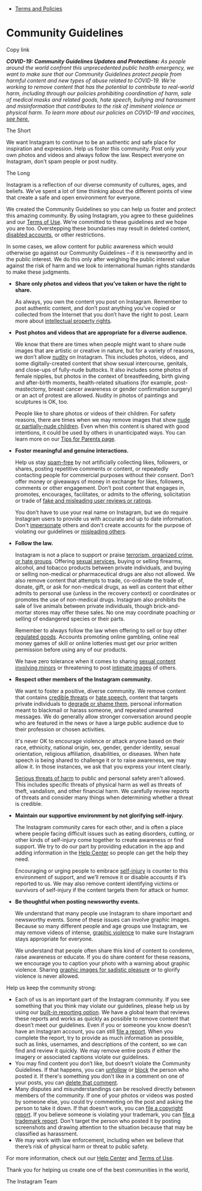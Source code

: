 *   [Terms and Policies](https://help.instagram.com/1417489251945243/?helpref=breadcrumb)

Community Guidelines
====================

Copy link

_**COVID-19: Community Guidelines Updates and Protections:** As people around the world confront this unprecedented public health emergency, we want to make sure that our Community Guidelines protect people from harmful content and new types of abuse related to COVID-19. We’re working to remove content that has the potential to contribute to real-world harm, including through our policies prohibiting coordination of harm, sale of medical masks and related goods, hate speech, bullying and harassment and misinformation that contributes to the risk of imminent violence or physical harm. To learn more about our policies on COVID-19 and vaccines, [see here.](https://help.instagram.com/697825587576762?helpref=faq_content)_

The Short

We want Instagram to continue to be an authentic and safe place for inspiration and expression. Help us foster this community. Post only your own photos and videos and always follow the law. Respect everyone on Instagram, don’t spam people or post nudity.

The Long

Instagram is a reflection of our diverse community of cultures, ages, and beliefs. We’ve spent a lot of time thinking about the different points of view that create a safe and open environment for everyone.

We created the Community Guidelines so you can help us foster and protect this amazing community. By using Instagram, you agree to these guidelines and our [Terms of Use](https://www.instagram.com/legal/terms). We’re committed to these guidelines and we hope you are too. Overstepping these boundaries may result in deleted content, [disabled accounts](https://help.instagram.com/366993040048856?helpref=faq_content), or other restrictions.

In some cases, we allow content for public awareness which would otherwise go against our Community Guidelines – if it is newsworthy and in the public interest. We do this only after weighing the public interest value against the risk of harm and we look to international human rights standards to make these judgments.

*   **Share only photos and videos that you’ve taken or have the right to share.**
    
    As always, you own the content you post on Instagram. Remember to post authentic content, and don’t post anything you’ve copied or collected from the Internet that you don’t have the right to post. Learn more about [intellectual property rights](https://help.instagram.com/126382350847838?helpref=faq_content).
    
*   **Post photos and videos that are appropriate for a diverse audience.**
    
    We know that there are times when people might want to share nude images that are artistic or creative in nature, but for a variety of reasons, we don’t allow [nudity](https://l.instagram.com/?u=https%3A%2F%2Fwww.facebook.com%2Fcommunitystandards%2Fadult_nudity_sexual_activity&e=AT2zHxai-91pcwscvTn29kKnTzeqLyMAMg7adUvJbdxyj9_xa-cfjwX_NHwHLcAPGSDZk-O5QNHrqoDc1oNqzeTCB1_lwW0h3sVCFF3beDjmcz_OoXXh0PckYV37lYqIUbzHpT9oi4Yj8EG2ctCWoQ) on Instagram. This includes photos, videos, and some digitally-created content that show sexual intercourse, genitals, and close-ups of fully-nude buttocks. It also includes some photos of female nipples, but photos in the context of breastfeeding, birth giving and after-birth moments, health-related situations (for example, post-mastectomy, breast cancer awareness or gender confirmation surgery) or an act of protest are allowed. Nudity in photos of paintings and sculptures is OK, too.
    
    People like to share photos or videos of their children. For safety reasons, there are times when we may remove images that show [nude or partially-nude children](https://l.instagram.com/?u=https%3A%2F%2Fwww.facebook.com%2Fcommunitystandards%2Fchild_nudity_sexual_exploitation&e=AT2zHxai-91pcwscvTn29kKnTzeqLyMAMg7adUvJbdxyj9_xa-cfjwX_NHwHLcAPGSDZk-O5QNHrqoDc1oNqzeTCB1_lwW0h3sVCFF3beDjmcz_OoXXh0PckYV37lYqIUbzHpT9oi4Yj8EG2ctCWoQ). Even when this content is shared with good intentions, it could be used by others in unanticipated ways. You can learn more on our [Tips for Parents page](https://help.instagram.com/154475974694511/?helpref=faq_content).
    
*   **Foster meaningful and genuine interactions.**
    
    Help us stay [spam-free](https://l.instagram.com/?u=https%3A%2F%2Fwww.facebook.com%2Fcommunitystandards%2Fspam&e=AT2zHxai-91pcwscvTn29kKnTzeqLyMAMg7adUvJbdxyj9_xa-cfjwX_NHwHLcAPGSDZk-O5QNHrqoDc1oNqzeTCB1_lwW0h3sVCFF3beDjmcz_OoXXh0PckYV37lYqIUbzHpT9oi4Yj8EG2ctCWoQ) by not artificially collecting likes, followers, or shares, posting repetitive comments or content, or repeatedly contacting people for commercial purposes without their consent. Don’t offer money or giveaways of money in exchange for likes, followers, comments or other engagement. Don’t post content that engages in, promotes, encourages, facilitates, or admits to the offering, solicitation or trade of [fake and misleading user reviews or ratings](https://l.instagram.com/?u=https%3A%2F%2Fwww.facebook.com%2Fcommunitystandards%2Ffraud_deception&e=AT2zHxai-91pcwscvTn29kKnTzeqLyMAMg7adUvJbdxyj9_xa-cfjwX_NHwHLcAPGSDZk-O5QNHrqoDc1oNqzeTCB1_lwW0h3sVCFF3beDjmcz_OoXXh0PckYV37lYqIUbzHpT9oi4Yj8EG2ctCWoQ).
    
    You don’t have to use your real name on Instagram, but we do require Instagram users to provide us with accurate and up to date information. Don't [impersonate](https://l.instagram.com/?u=https%3A%2F%2Fwww.facebook.com%2Fcommunitystandards%2Fmisrepresentation&e=AT2zHxai-91pcwscvTn29kKnTzeqLyMAMg7adUvJbdxyj9_xa-cfjwX_NHwHLcAPGSDZk-O5QNHrqoDc1oNqzeTCB1_lwW0h3sVCFF3beDjmcz_OoXXh0PckYV37lYqIUbzHpT9oi4Yj8EG2ctCWoQ) others and don't create accounts for the purpose of violating our guidelines or [misleading others](https://l.instagram.com/?u=https%3A%2F%2Ftransparency.fb.com%2Fpolicies%2Fcommunity-standards%2Finauthentic-behavior%2F&e=AT2zHxai-91pcwscvTn29kKnTzeqLyMAMg7adUvJbdxyj9_xa-cfjwX_NHwHLcAPGSDZk-O5QNHrqoDc1oNqzeTCB1_lwW0h3sVCFF3beDjmcz_OoXXh0PckYV37lYqIUbzHpT9oi4Yj8EG2ctCWoQ).
    
*   **Follow the law.**
    
    Instagram is not a place to support or praise [terrorism, organized crime, or hate groups](https://l.instagram.com/?u=https%3A%2F%2Fwww.facebook.com%2Fcommunitystandards%2Fdangerous_individuals_organizations&e=AT2zHxai-91pcwscvTn29kKnTzeqLyMAMg7adUvJbdxyj9_xa-cfjwX_NHwHLcAPGSDZk-O5QNHrqoDc1oNqzeTCB1_lwW0h3sVCFF3beDjmcz_OoXXh0PckYV37lYqIUbzHpT9oi4Yj8EG2ctCWoQ). Offering [sexual services](https://l.instagram.com/?u=https%3A%2F%2Fwww.facebook.com%2Fcommunitystandards%2Fsexual_solicitation&e=AT2zHxai-91pcwscvTn29kKnTzeqLyMAMg7adUvJbdxyj9_xa-cfjwX_NHwHLcAPGSDZk-O5QNHrqoDc1oNqzeTCB1_lwW0h3sVCFF3beDjmcz_OoXXh0PckYV37lYqIUbzHpT9oi4Yj8EG2ctCWoQ), buying or selling firearms, alcohol, and tobacco products between private individuals, and buying or selling non-medical or pharmaceutical drugs are also not allowed. We also remove content that attempts to trade, co-ordinate the trade of, donate, gift, or ask for non-medical drugs, as well as content that either admits to personal use (unless in the recovery context) or coordinates or promotes the use of non-medical drugs. Instagram also prohibits the sale of live animals between private individuals, though brick-and-mortar stores may offer these sales. No one may coordinate poaching or selling of endangered species or their parts.
    
    Remember to always follow the law when offering to sell or buy other [regulated goods](https://l.instagram.com/?u=https%3A%2F%2Fwww.facebook.com%2Fcommunitystandards%2Fregulated_goods&e=AT2zHxai-91pcwscvTn29kKnTzeqLyMAMg7adUvJbdxyj9_xa-cfjwX_NHwHLcAPGSDZk-O5QNHrqoDc1oNqzeTCB1_lwW0h3sVCFF3beDjmcz_OoXXh0PckYV37lYqIUbzHpT9oi4Yj8EG2ctCWoQ). Accounts promoting online gambling, online real money games of skill or online lotteries must get our prior written permission before using any of our products.
    
    We have zero tolerance when it comes to sharing [sexual content involving minors](https://l.instagram.com/?u=https%3A%2F%2Fwww.facebook.com%2Fcommunitystandards%2Fchild_nudity_sexual_exploitation&e=AT2zHxai-91pcwscvTn29kKnTzeqLyMAMg7adUvJbdxyj9_xa-cfjwX_NHwHLcAPGSDZk-O5QNHrqoDc1oNqzeTCB1_lwW0h3sVCFF3beDjmcz_OoXXh0PckYV37lYqIUbzHpT9oi4Yj8EG2ctCWoQ) or threatening to post [intimate images](https://l.instagram.com/?u=https%3A%2F%2Fwww.facebook.com%2Fcommunitystandards%2Fsexual_exploitation_adults&e=AT2zHxai-91pcwscvTn29kKnTzeqLyMAMg7adUvJbdxyj9_xa-cfjwX_NHwHLcAPGSDZk-O5QNHrqoDc1oNqzeTCB1_lwW0h3sVCFF3beDjmcz_OoXXh0PckYV37lYqIUbzHpT9oi4Yj8EG2ctCWoQ) of others.
    
*   **Respect other members of the Instagram community.**
    
    We want to foster a positive, diverse community. We remove content that contains [credible threats](https://l.instagram.com/?u=https%3A%2F%2Fwww.facebook.com%2Fcommunitystandards%2Fcredible_violence&e=AT2zHxai-91pcwscvTn29kKnTzeqLyMAMg7adUvJbdxyj9_xa-cfjwX_NHwHLcAPGSDZk-O5QNHrqoDc1oNqzeTCB1_lwW0h3sVCFF3beDjmcz_OoXXh0PckYV37lYqIUbzHpT9oi4Yj8EG2ctCWoQ) or [hate speech](https://l.instagram.com/?u=https%3A%2F%2Fwww.facebook.com%2Fcommunitystandards%2Fhate_speech&e=AT2zHxai-91pcwscvTn29kKnTzeqLyMAMg7adUvJbdxyj9_xa-cfjwX_NHwHLcAPGSDZk-O5QNHrqoDc1oNqzeTCB1_lwW0h3sVCFF3beDjmcz_OoXXh0PckYV37lYqIUbzHpT9oi4Yj8EG2ctCWoQ), content that targets private individuals to [degrade or shame them](https://l.instagram.com/?u=https%3A%2F%2Fwww.facebook.com%2Fcommunitystandards%2Fbullying&e=AT2zHxai-91pcwscvTn29kKnTzeqLyMAMg7adUvJbdxyj9_xa-cfjwX_NHwHLcAPGSDZk-O5QNHrqoDc1oNqzeTCB1_lwW0h3sVCFF3beDjmcz_OoXXh0PckYV37lYqIUbzHpT9oi4Yj8EG2ctCWoQ), personal information meant to blackmail or harass someone, and repeated unwanted messages. We do generally allow stronger conversation around people who are featured in the news or have a large public audience due to their profession or chosen activities.
    
    It's never OK to encourage violence or attack anyone based on their race, ethnicity, national origin, sex, gender, gender identity, sexual orientation, religious affiliation, disabilities, or diseases. When hate speech is being shared to challenge it or to raise awareness, we may allow it. In those instances, we ask that you express your intent clearly.
    
    [Serious threats of harm](https://l.instagram.com/?u=https%3A%2F%2Fwww.facebook.com%2Fcommunitystandards%2Fcredible_violence&e=AT2zHxai-91pcwscvTn29kKnTzeqLyMAMg7adUvJbdxyj9_xa-cfjwX_NHwHLcAPGSDZk-O5QNHrqoDc1oNqzeTCB1_lwW0h3sVCFF3beDjmcz_OoXXh0PckYV37lYqIUbzHpT9oi4Yj8EG2ctCWoQ) to public and personal safety aren't allowed. This includes specific threats of physical harm as well as threats of theft, vandalism, and other financial harm. We carefully review reports of threats and consider many things when determining whether a threat is credible.
    
*   **Maintain our supportive environment by not glorifying self-injury.**
    
    The Instagram community cares for each other, and is often a place where people facing difficult issues such as eating disorders, cutting, or other kinds of self-injury come together to create awareness or find support. We try to do our part by providing education in the app and adding information in the [Help Center](https://help.instagram.com/) so people can get the help they need.
    
    Encouraging or urging people to embrace [self-injury](https://l.instagram.com/?u=https%3A%2F%2Fwww.facebook.com%2Fcommunitystandards%2Fsuicide_self_injury_violence&e=AT2zHxai-91pcwscvTn29kKnTzeqLyMAMg7adUvJbdxyj9_xa-cfjwX_NHwHLcAPGSDZk-O5QNHrqoDc1oNqzeTCB1_lwW0h3sVCFF3beDjmcz_OoXXh0PckYV37lYqIUbzHpT9oi4Yj8EG2ctCWoQ) is counter to this environment of support, and we’ll remove it or disable accounts if it’s reported to us. We may also remove content identifying victims or survivors of self-injury if the content targets them for attack or humor.
    
*   **Be thoughtful when posting newsworthy events.**
    
    We understand that many people use Instagram to share important and newsworthy events. Some of these issues can involve graphic images. Because so many different people and age groups use Instagram, we may remove videos of intense, [graphic violence](https://l.instagram.com/?u=https%3A%2F%2Fwww.facebook.com%2Fcommunitystandards%2Fgraphic_violence&e=AT2zHxai-91pcwscvTn29kKnTzeqLyMAMg7adUvJbdxyj9_xa-cfjwX_NHwHLcAPGSDZk-O5QNHrqoDc1oNqzeTCB1_lwW0h3sVCFF3beDjmcz_OoXXh0PckYV37lYqIUbzHpT9oi4Yj8EG2ctCWoQ) to make sure Instagram stays appropriate for everyone.
    
    We understand that people often share this kind of content to condemn, raise awareness or educate. If you do share content for these reasons, we encourage you to caption your photo with a warning about graphic violence. Sharing [graphic images for sadistic pleasure](https://l.instagram.com/?u=https%3A%2F%2Fwww.facebook.com%2Fcommunitystandards%2Fcruel_insensitive&e=AT2zHxai-91pcwscvTn29kKnTzeqLyMAMg7adUvJbdxyj9_xa-cfjwX_NHwHLcAPGSDZk-O5QNHrqoDc1oNqzeTCB1_lwW0h3sVCFF3beDjmcz_OoXXh0PckYV37lYqIUbzHpT9oi4Yj8EG2ctCWoQ) or to glorify violence is never allowed.
    

Help us keep the community strong:

*   Each of us is an important part of the Instagram community. If you see something that you think may violate our guidelines, please help us by using our [built-in reporting option](https://help.instagram.com/165828726894770?helpref=faq_content). We have a global team that reviews these reports and works as quickly as possible to remove content that doesn’t meet our guidelines. Even if you or someone you know doesn’t have an Instagram account, you can still [file a report](https://help.instagram.com/contact/383679321740945). When you complete the report, try to provide as much information as possible, such as links, usernames, and descriptions of the content, so we can find and review it quickly. We may remove entire posts if either the imagery or associated captions violate our guidelines.
*   You may find content you don’t like, but doesn’t violate the Community Guidelines. If that happens, you can [unfollow](https://help.instagram.com/286340048138725?helpref=faq_content) or [block](https://help.instagram.com/426700567389543/?helpref=faq_content) the person who posted it. If there's something you don't like in a comment on one of your posts, you can [delete that comment](https://help.instagram.com/289098941190483?helpref=faq_content).
*   Many disputes and misunderstandings can be resolved directly between members of the community. If one of your photos or videos was posted by someone else, you could try commenting on the post and asking the person to take it down. If that doesn’t work, you can [file a copyright report](https://help.instagram.com/126382350847838?helpref=faq_content). If you believe someone is violating your trademark, you can [file a trademark report](https://help.instagram.com/222826637847963?helpref=faq_content). Don't target the person who posted it by posting screenshots and drawing attention to the situation because that may be classified as harassment.
*   We may work with law enforcement, including when we believe that there’s risk of physical harm or threat to public safety.

For more information, check out our [Help Center](https://help.instagram.com/) and [Terms of Use](https://l.instagram.com/?u=http%3A%2F%2Finstagram.com%2Flegal%2Fterms%2F%23&e=AT2zHxai-91pcwscvTn29kKnTzeqLyMAMg7adUvJbdxyj9_xa-cfjwX_NHwHLcAPGSDZk-O5QNHrqoDc1oNqzeTCB1_lwW0h3sVCFF3beDjmcz_OoXXh0PckYV37lYqIUbzHpT9oi4Yj8EG2ctCWoQ).

Thank you for helping us create one of the best communities in the world,

The Instagram Team